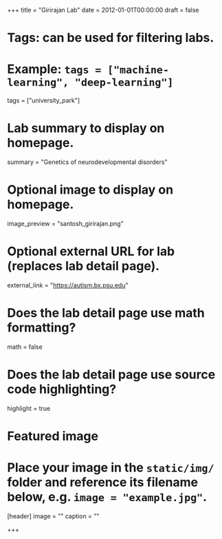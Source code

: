 +++
title = "Girirajan Lab"
date = 2012-01-01T00:00:00
draft = false

# Tags: can be used for filtering labs.
# Example: `tags = ["machine-learning", "deep-learning"]`
tags = ["university_park"]

# Lab summary to display on homepage.
summary = "Genetics of neurodevelopmental disorders"

# Optional image to display on homepage.
image_preview = "santosh_girirajan.png"

# Optional external URL for lab (replaces lab detail page).
external_link = "https://autism.bx.psu.edu"

# Does the lab detail page use math formatting?
math = false

# Does the lab detail page use source code highlighting?
highlight = true

# Featured image
# Place your image in the `static/img/` folder and reference its filename below, e.g. `image = "example.jpg"`.
[header]
image = ""
caption = ""

+++
